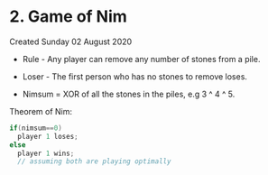 # 2. Game of Nim
Created Sunday 02 August 2020

* Rule - Any player can remove any number of stones from a pile.
* Loser - The first person who has no stones to remove loses.



* Nimsum = XOR of all the stones in the piles, e.g 3 ^ 4 ^ 5.


Theorem of Nim:
```c++
if(nimsum==0)
  player 1 loses;
else
  player 1 wins;
  // assuming both are playing optimally
```
